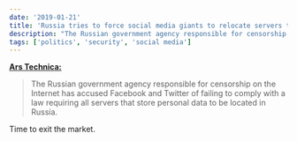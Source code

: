 ```yaml
---
date: '2019-01-21'
title: 'Russia tries to force social media giants to relocate servers to Russia'
description: "The Russian government agency responsible for censorship on the Internet has accused Facebook and Twitter of failing to comply with a law requiring all servers that store personal data to be located in Russia."
tags: ['politics', 'security', 'social media']
---
```


**[Ars Technica:](https://arstechnica.com/tech-policy/2019/01/russia-tries-to-force-facebook-and-twitter-to-relocate-servers-to-russia/)**

> The Russian government agency responsible for censorship on the Internet has accused Facebook and Twitter of failing to comply with a law requiring all servers that store personal data to be located in Russia.

Time to exit the market.<!-- excerpt -->
